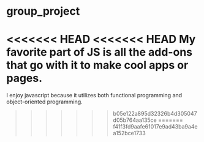 # group_project
<<<<<<< HEAD
<<<<<<< HEAD
My favorite part of JS is all the add-ons that go with it to make cool apps or pages.
=======
I enjoy javascript because it utilizes both functional programming and object-oriented programming.
>>>>>>> b05e122a895d32326b4d305047d05b764aa135ce
=======
>>>>>>> f41f3fd9aafe61017e9ad43ba9a4ea152bce1733

